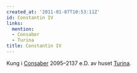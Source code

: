 ```yaml
---
created_at: '2011-01-07T10:53:11Z'
id: Constantin IV
links:
  mention:
  - Consaber
  - Turina
title: Constantin IV
---
```


Kung i [Consaber] 2095–2137 e.D. av huset [Turina].

  [Consaber]: Consaber
  [Turina]: Turina
